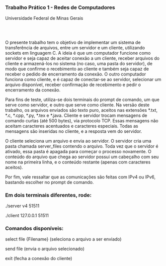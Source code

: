 <h3>Trabalho Prático 1 - Redes de Computadores</h3>
<p>Universidade Federal de Minas Gerais</p>

##

<div>
  </br>
  <p>O presente trabalho tem o objetivo de implementar um sistema de transferência de arquivos, entre um servidor e um cliente, utilizando sockets em linguagem C. A ideia é que um computador funcione como servidor e seja capaz de aceitar conexão a um cliente, receber arquivos do cliente e armazená-los no sistema (no caso, uma pasta do servidor), de modo que confirme o recebimento ao cliente e também seja capaz de receber o pedido de encerramento da conexão. O outro computador funciona como cliente, e é capaz de conectar-se ao servidor, selecionar um arquivo disponível, receber confirmação de recebimento e pedir o encerramento da conexão.</p>
  <p>Para fins de teste, utiliza-se dois terminais do prompt de comando, um que serve como servidor, e outro que serve como cliente. Na versão deste trabalho, os arquivos enviados são texto puro, aceitos nas extensões *.txt, *.c, *.cpp, *.py, *.tex e *.java. Cliente e servidor trocam mensagens de comando curtas (até 500 bytes), via protocolo TCP. Essas mensagens não aceitam caracteres acentuados e caracteres especiais. Todas as mensagens são inseridas no cliente, e a resposta vem do servidor.</p>
  <p>O cliente seleciona um arquivo e envia ao servidor. O servidor cria uma pasta chamada server_files contendo o arquivo. Toda vez que o servidor é ativado, essa pasta é apagada para começar o processo novamente. O conteúdo do arquivo que chega ao servidor possui um cabeçalho com seu nome na primeira linha, e o conteúdo restante (apenas com caracteres aceitos).</p>
  <p>Por fim, vale ressaltar que as comunicações são feitas com IPv4 ou IPv6, bastando escolher no prompt de comando.</p>

  <h3>Em dois terminais diferentes, rode:</h3>
  <p>./server v4 51511</p>
  <p>./client 127.0.0.1 51511</p>
  
  <h3>Comandos disponíveis:</h3>
  <p>select file {Filename} (seleciona o arquivo a ser enviado)</p>
  <p>send file (envia o arquivo selecionado)</p>
  <p>exit (fecha a conexão do cliente)</p>
</div>
